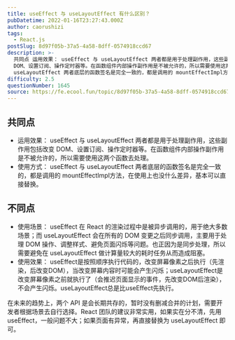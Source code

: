 ```yaml
---
title: useEffect 与 useLayoutEffect 有什么区别？
pubDatetime: 2022-01-16T23:27:43.000Z
author: caorushizi
tags:
  - React.js
postSlug: 8d97f05b-37a5-4a58-8dff-0574918ccd67
description: >-
  共同点 运用效果： useEffect 与 useLayoutEffect 两者都是用于处理副作用，这些副作用包括改变
  DOM、设置订阅、操作定时器等。在函数组件内部操作副作用是不被允许的，所以需要使用这两个函数去处理。 使用方式： useEffect 与
  useLayoutEffect 两者底层的函数签名是完全一致的，都是调用的 mountEffectImpl方法，在使用上也没什么差异，基本可以
difficulty: 2.5
questionNumber: 1645
source: https://fe.ecool.fun/topic/8d97f05b-37a5-4a58-8dff-0574918ccd67
---
```


## 共同点

* 运用效果： useEffect 与 useLayoutEffect 两者都是用于处理副作用，这些副作用包括改变 DOM、设置订阅、操作定时器等。在函数组件内部操作副作用是不被允许的，所以需要使用这两个函数去处理。
* 使用方式： useEffect 与 useLayoutEffect 两者底层的函数签名是完全一致的，都是调用的 mountEffectImpl方法，在使用上也没什么差异，基本可以直接替换。

## 不同点

* 使用场景： useEffect 在 React 的渲染过程中是被异步调用的，用于绝大多数场景；而 useLayoutEffect 会在所有的 DOM 变更之后同步调用，主要用于处理 DOM 操作、调整样式、避免页面闪烁等问题。也正因为是同步处理，所以需要避免在 useLayoutEffect 做计算量较大的耗时任务从而造成阻塞。
* 使用效果： useEffect是按照顺序执行代码的，改变屏幕像素之后执行（先渲染，后改变DOM），当改变屏幕内容时可能会产生闪烁；useLayoutEffect是改变屏幕像素之前就执行了（会推迟页面显示的事件，先改变DOM后渲染），不会产生闪烁。useLayoutEffect总是比useEffect先执行。

在未来的趋势上，两个 API 是会长期共存的，暂时没有删减合并的计划，需要开发者根据场景去自行选择。React 团队的建议非常实用，如果实在分不清，先用 useEffect，一般问题不大；如果页面有异常，再直接替换为 useLayoutEffect 即可。
